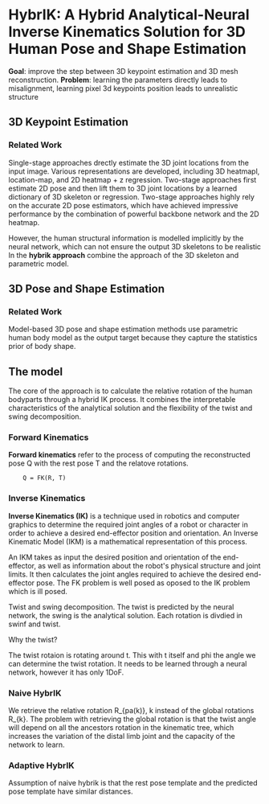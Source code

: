 # HybrIK: A Hybrid Analytical-Neural Inverse Kinematics Solution for 3D Human Pose and Shape Estimation

**Goal**: improve the step between 3D keypoint estimation and 3D mesh reconstruction.
**Problem**: learning the parameters directly leads to misalignment, learning pixel 3d keypoints position leads to unrealistic structure

## 3D Keypoint Estimation
### Related Work
Single-stage approaches drectly estimate the 3D joint locations from the input image. Various representations are developed, including 3D heatmapl, location-map, and 2D heatmap + z regression. Two-stage approaches first estimate 2D pose and then lift them to 3D joint locations by a learned dictionary of 3D skeleton or regression. Two-stage approaches highly rely on the accurate 2D pose estimators, which have achieved impressive performance by the combination of powerful backbone network and the 2D heatmap.

However, the human structural information is modelled implicitly by the neural network, which can not ensure the output 3D skeletons to be realistic
In the **hybrik approach** combine the approach of the 3D skeleton and parametric model.

## 3D Pose and Shape Estimation
### Related Work
Model-based 3D pose and shape estimation methods use parametric human body model as the output target because they capture the statistics prior of body shape.
 
## The model
The core of the approach is to calculate the relative rotation of the human bodyparts through a hybrid IK process. It combines the interpretable characteristics of the analytical solution and the flexibility of the twist and swing decomposition.

### Forward Kinematics 
**Forward kinematics** refer to the process of computing the reconstructed pose Q with the rest pose T and the relatove rotations.
```
    Q = FK(R, T)
```
### Inverse Kinematics

**Inverse Kinematics (IK)** is a technique used in robotics and computer graphics to determine the required joint angles of a robot or character in order to achieve a desired end-effector position and orientation. An Inverse Kinematic Model (IKM) is a mathematical representation of this process.

An IKM takes as input the desired position and orientation of the end-effector, as well as information about the robot's physical structure and joint limits. It then calculates the joint angles required to achieve the desired end-effector pose.
The FK problem is well posed as oposed to the IK problem which is ill posed.

Twist and swing decomposition. The twist is predicted by the neural network, the swing is the analytical solution. Each rotation is divdied in swinf and twist.

Why the twist?

The twist rotaion is rotating around t. This with t itself and phi the angle we can determine the twist rotation.
It needs to be learned through a neural network, however it has only 1DoF.

### Naive HybrIK
We retrieve the relative rotation R_{pa(k)}, k instead of the global rotations R_{k}. The problem with retrieving the global rotation is that the twist angle will depend
on all the ancestors rotation in the kinematic tree, which increases the variation of the distal limb joint and the capacity of the network to learn.

### Adaptive HybrIK
Assumption of naive hybrik is that the rest pose template and the predicted pose template have similar distances.
